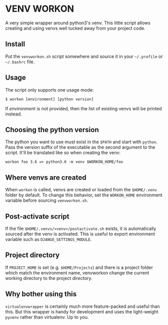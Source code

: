 VENV WORKON
===========

A very simple wrapper around python3's venv. This little script
allows creating and using venvs well tucked away from your project
code.

## Install
Put the `venvworkon.sh` script somewhere and source it in your
`~/.profile` or `~/.bashrc` file.

## Usage
The script only supports one usage mode:

    $ workon [environment] [python version]

If *environment* is not provided, then the list of existing venvs
will be printed instead.

## Choosing the python version
The python you want to use must exist in the `$PATH` and start with
`python`. Pass the version suffix of the executable as the second
argument to the script. It'll be translated like so when creating
the venv:

```
workon foo 3.6 => python3.6 -m venv $WORKON_HOME/foo
```

## Where venvs are created
When `workon` is called, venvs are created or loaded from the
`$HOME/.venv` folder by default.
To change this behavior, set the `WORKON_HOME` environment
variable before sourcing `venvworkon.sh`.

## Post-activate script
If the file `$HOME/.venvs/<venv>/postactivate.sh` exists, it is
automatically sourced after the venv is activated. This is useful
to export environment variable such as `DJANGO_SETTINGS_MODULE`.

## Project directory
If `PROJECT_HOME` is set (e.g. `$HOME/Projects`) and there is
a project folder which match the environment name, venvworkon
change the current working directory to the project directory.

## Why bother using this
`virtualenvwrapper` is certainly much more feature-packed and
useful than this. But this wrapper is handy for development and
uses the light-weight `pyvenv` rather than virtualenv. Up to you.
